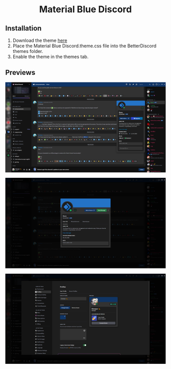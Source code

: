 <h1 align="center">Material Blue Discord</h1>

## Installation

1. Download the theme [here](https://betterdiscord.app/Download?id=746)
2. Place the Material Blue Discord.theme.css file into the BetterDiscord themes folder.
3. Enable the theme in the themes tab.

## Previews

![](https://github.com/Elisniper/MBD/blob/main/resources/Image%201.PNG?raw=true)

![](https://github.com/Elisniper/MBD/blob/main/resources/Image%202.PNG?raw=true)

![](https://github.com/Elisniper/MBD/blob/main/resources/Image%203.PNG?raw=true)
